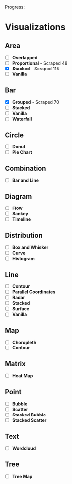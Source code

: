 Progress:

# Visualizations

## Area
- [ ] **Overlapped**
- [ ] **Proportional** - Scraped 48
- [x] **Stacked** - Scraped 115
- [ ] **Vanilla**

## Bar
- [x] **Grouped** - Scraped 70
- [ ] **Stacked**
- [ ] **Vanilla**
- [ ] **Waterfall**

## Circle
- [ ] **Donut**
- [ ] **Pie Chart**

## Combination
- [ ] **Bar and Line**

## Diagram
- [ ] **Flow**
- [ ] **Sankey**
- [ ] **Timeline**

## Distribution
- [ ] **Box and Whisker**
- [ ] **Curve**
- [ ] **Histogram**

## Line
- [ ] **Contour**
- [ ] **Parallel Coordinates**
- [ ] **Radar**
- [ ] **Stacked**
- [ ] **Surface**
- [ ] **Vanilla**

## Map
- [ ] **Choropleth**
- [ ] **Contour**

## Matrix
- [ ] **Heat Map**

## Point
- [ ] **Bubble**
- [ ] **Scatter**
- [ ] **Stacked Bubble**
- [ ] **Stacked Scatter**

## Text
- [ ] **Wordcloud**

## Tree
- [ ] **Tree Map**

